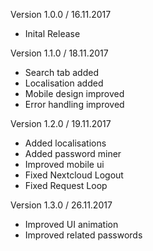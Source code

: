 Version 1.0.0 / 16.11.2017
- Inital Release

Version 1.1.0 / 18.11.2017
- Search tab added
- Localisation added
- Mobile design improved
- Error handling improved

Version 1.2.0 / 19.11.2017
- Added localisations
- Added password miner
- Improved mobile ui
- Fixed Nextcloud Logout
- Fixed Request Loop

Version 1.3.0 / 26.11.2017
- Improved UI animation
- Improved related passwords